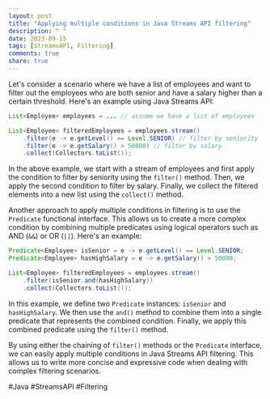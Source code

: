 ```yaml
---
layout: post
title: "Applying multiple conditions in Java Streams API filtering"
description: " "
date: 2023-09-15
tags: [StreamsAPI, Filtering]
comments: true
share: true
---
```


Let's consider a scenario where we have a list of employees and want to filter out the employees who are both senior and have a salary higher than a certain threshold. Here's an example using Java Streams API:

```java
List<Employee> employees = ... // assume we have a list of employees

List<Employee> filteredEmployees = employees.stream()
    .filter(e -> e.getLevel() == Level.SENIOR) // filter by seniority
    .filter(e -> e.getSalary() > 50000) // filter by salary
    .collect(Collectors.toList());
```

In the above example, we start with a stream of employees and first apply the condition to filter by seniority using the `filter()` method. Then, we apply the second condition to filter by salary. Finally, we collect the filtered elements into a new list using the `collect()` method.

Another approach to apply multiple conditions in filtering is to use the `Predicate` functional interface. This allows us to create a more complex condition by combining multiple predicates using logical operators such as AND (`&&`) or OR (`||`). Here's an example:

```java
Predicate<Employee> isSenior = e -> e.getLevel() == Level.SENIOR;
Predicate<Employee> hasHighSalary = e -> e.getSalary() > 50000;

List<Employee> filteredEmployees = employees.stream()
    .filter(isSenior.and(hasHighSalary))
    .collect(Collectors.toList());
```

In this example, we define two `Predicate` instances: `isSenior` and `hasHighSalary`. We then use the `and()` method to combine them into a single predicate that represents the combined condition. Finally, we apply this combined predicate using the `filter()` method.

By using either the chaining of `filter()` methods or the `Predicate` interface, we can easily apply multiple conditions in Java Streams API filtering. This allows us to write more concise and expressive code when dealing with complex filtering scenarios.

#Java #StreamsAPI #Filtering
